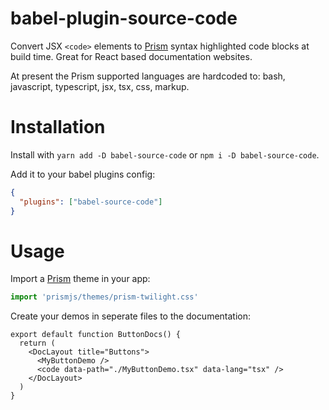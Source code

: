 # babel-plugin-source-code

Convert JSX `<code>` elements to [Prism](https://github.com/PrismJS/prism/) syntax highlighted code blocks at build time. Great for React based documentation websites.

At present the Prism supported languages are hardcoded to: bash, javascript, typescript, jsx, tsx, css, markup.

# Installation

Install with `yarn add -D babel-source-code` or `npm i -D babel-source-code`.

Add it to your babel plugins config:

```json
{
  "plugins": ["babel-source-code"]
}
```

# Usage

Import a [Prism](https://github.com/PrismJS/prism/) theme in your app:

```js
import 'prismjs/themes/prism-twilight.css'
```

Create your demos in seperate files to the documentation:

```tsx
export default function ButtonDocs() {
  return (
    <DocLayout title="Buttons">
      <MyButtonDemo />
      <code data-path="./MyButtonDemo.tsx" data-lang="tsx" />
    </DocLayout>
  )
}
```

